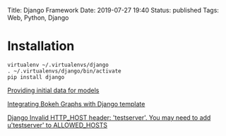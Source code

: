 Title: Django Framework
Date: 2019-07-27 19:40
Status: published
Tags: Web, Python, Django


# Installation

    virtualenv ~/.virtualenvs/django
    . ~/.virtualenvs/django/bin/activate
    pip install django



[Providing initial data for models](https://docs.djangoproject.com/en/2.2/howto/initial-data/)

[Integrating Bokeh Graphs with Django template](https://www.hackerearth.com/fr/practice/notes/bokeh-interactive-visualization-library-use-graph-with-django-template/)

[Django Invalid HTTP_HOST header: 'testserver'. You may need to add u'testserver' to ALLOWED_HOSTS](https://stackoverflow.com/questions/44184268/django-invalid-http-host-header-testserver-you-may-need-to-add-utestserver)

